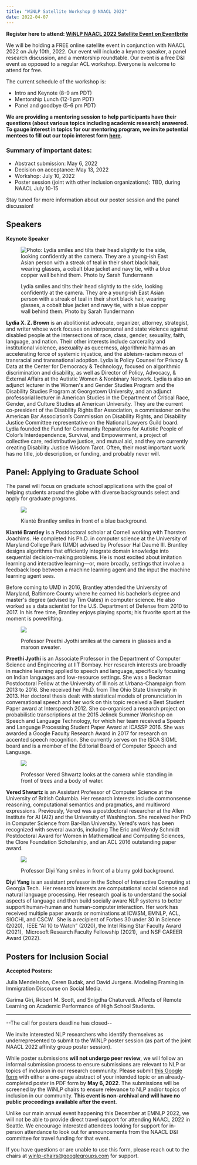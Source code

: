 ```yaml
---
title: "WiNLP Satellite Workshop @ NAACL 2022"
date: 2022-04-07
---
```


**Register here to attend: [WiNLP NAACL 2022 Satellite Event on Eventbrite](https://www.eventbrite.com/e/widening-nlp-satellite-workshop-at-naacl-2022-tickets-345885913077)**

We will be holding a FREE online satellite event in conjunction with NAACL 2022 on July 10th, 2022. Our event will include a keynote speaker, a panel research discussion, and a mentorship roundtable. Our event is a free D&I event as opposed to a regular ACL workshop. Everyone is welcome to attend for free.

The current schedule of the workshop is:

- Intro and Keynote (8-9 am PDT)
- Mentorship Lunch (12-1 pm PDT)
- Panel and goodbye (5-6 pm PDT)

**We are providing a mentoring session to help participants have their questions (about various topics including academic research) answered. To gauge interest in topics for our mentoring program, we invite potential mentees to fill out our topic interest form [here](https://forms.office.com/r/Axh1pMg8L1).**

### Summary of important dates:

- Abstract submission: May 6, 2022
- Decision on acceptance: May 13, 2022
- Workshop: July 10, 2022
- Poster session (joint with other inclusion organizations): TBD, during NAACL July 10-15

Stay tuned for more information about our poster session and the panel discussion!

## Speakers

**Keynote Speaker**

<figure>

![Photo: Lydia smiles and tilts their head slightly to the side, looking confidently at the camera. They are a young-ish East Asian person with a streak of teal in their short black hair, wearing glasses, a cobalt blue jacket and navy tie, with a blue copper wall behind them. Photo by Sarah Tundermann](images/Jess-and-Lydia-by-BluePhotography-2021-07-28-3-1024x819.jpeg)

<figcaption>

Lydia smiles and tilts their head slightly to the side, looking confidently at the camera. They are a young-ish East Asian person with a streak of teal in their short black hair, wearing glasses, a cobalt blue jacket and navy tie, with a blue copper wall behind them. Photo by Sarah Tundermann

</figcaption>

</figure>

**Lydia X. Z. Brown** is an abolitionist advocate, organizer, attorney, strategist, and writer whose work focuses on interpersonal and state violence against disabled people at the intersections of race, class, gender, sexuality, faith, language, and nation. Their other interests include carcerality and institutional violence, asexuality as queerness, algorithmic harm as an accelerating force of systemic injustice, and the ableism-racism nexus of transracial and transnational adoption. Lydia is Policy Counsel for Privacy & Data at the Center for Democracy & Technology, focused on algorithmic discrimination and disability, as well as Director of Policy, Advocacy, & External Affairs at the Autistic Women & Nonbinary Network. Lydia is also an adjunct lecturer in the Women's and Gender Studies Program and the Disability Studies Program at Georgetown University, and an adjunct professorial lecturer in American Studies in the Department of Critical Race, Gender, and Culture Studies at American University. They are the current co-president of the Disability Rights Bar Association, a commissioner on the American Bar Association’s Commission on Disability Rights, and Disability Justice Committee representative on the National Lawyers Guild board. Lydia founded the Fund for Community Reparations for Autistic People of Color’s Interdependence, Survival, and Empowerment, a project of collective care, redistributive justice, and mutual aid, and they are currently creating Disability Justice Wisdom Tarot. Often, their most important work has no title, job description, or funding, and probably never will.

## **Panel**: Applying to Graduate School

The panel will focus on graduate school applications with the goal of helping students around the globe with diverse backgrounds select and apply for graduate programs.

<figure>

![](images/Kiante-1024x712.jpg)

<figcaption>

Kianté Brantley smiles in front of a blue background.

</figcaption>

</figure>

**Kianté Brantley** is a Postdoctoral scholar at Cornell working with Thorsten Joachims. He completed his Ph.D. in computer science at the University of Maryland College Park (UMD) advised by Professor Hal Daumé III. Brantley designs algorithms that efficiently integrate domain knowledge into sequential decision-making problems. He is most excited about imitation learning and interactive learning—or, more broadly, settings that involve a feedback loop between a machine learning agent and the input the machine learning agent sees.

Before coming to UMD in 2016, Brantley attended the University of Maryland, Baltimore County where he earned his bachelor’s degree and master's degree (advised by Tim Oates) in computer science. He also worked as a data scientist for the U.S. Department of Defense from 2010 to 2017. In his free time, Brantley enjoys playing sports; his favorite sport at the moment is powerlifting.

<figure>

![](images/pjyothi-pic.jpeg)

<figcaption>

Professor Preethi Jyothi smiles at the camera in glasses and a maroon sweater.

</figcaption>

</figure>

**Preethi Jyothi** is an Associate Professor in the Department of Computer Science and Engineering at IIT Bombay. Her research interests are broadly in machine learning applied to speech and language, specifically focusing on Indian languages and low-resource settings. She was a Beckman Postdoctoral Fellow at the University of Illinois at Urbana-Champaign from 2013 to 2016. She received her Ph.D. from The Ohio State University in 2013. Her doctoral thesis dealt with statistical models of pronunciation in conversational speech and her work on this topic received a Best Student Paper award at Interspeech 2012. She co-organised a research project on probabilistic transcriptions at the 2015 Jelinek Summer Workshop on Speech and Language Technology, for which her team received a Speech and Language Processing Student Paper Award at ICASSP 2016. She was awarded a Google Faculty Research Award in 2017 for research on accented speech recognition. She currently serves on the ISCA SIGML board and is a member of the Editorial Board of Computer Speech and Language. 

<figure>

![](images/Vered-1024x1024.jpeg)

<figcaption>

Professor Vered Shwartz looks at the camera while standing in front of trees and a body of water.

</figcaption>

</figure>

**Vered Shwartz** is an Assistant Professor of Computer Science at the University of British Columbia. Her research interests include commonsense reasoning, computational semantics and pragmatics, and multiword expressions. Previously, Vered was a postdoctoral researcher at the Allen Institute for AI (AI2) and the University of Washington. She received her PhD in Computer Science from Bar-Ilan University. Vered's work has been recognized with several awards, including The Eric and Wendy Schmidt Postdoctoral Award for Women in Mathematical and Computing Sciences, the Clore Foundation Scholarship, and an ACL 2016 outstanding paper award.

<figure>

![](images/Diyi_Yang.jpg)

<figcaption>

Professor Diyi Yang smiles in front of a blurry gold background.

</figcaption>

</figure>

**Diyi Yang** is an assistant professor in the School of Interactive Computing at Georgia Tech.  Her research interests are computational social science and natural language processing. Her research goal is to understand the social aspects of language and then build socially aware NLP systems to better support human-human and human-computer interaction. Her work has received multiple paper awards or nominations at ICWSM, EMNLP, ACL, SIGCHI, and CSCW.  She is a recipient of Forbes 30 under 30 in Science (2020),  IEEE “AI 10 to Watch” (2020), the Intel Rising Star Faculty Award (2021),  Microsoft Research Faculty Fellowship (2021),  and NSF CAREER Award (2022).

## Posters for Inclusion Social

**Accepted Posters:**

Julia Mendelsohn, Ceren Budak, and David Jurgens. Modeling Framing in Immigration Discourse on Social Media.

Garima Giri, Robert M. Scott, and Snigdha Chaturvedi. Affects of Remote Learning on Academic Performance of High School Students.

* * *

\--The call for posters deadline has closed--

We invite interested NLP researchers who identify themselves as underrepresented to submit to the WiNLP poster session (as part of the joint NAACL 2022 affinity group poster session). 

While poster submissions **will not undergo peer review**, we will follow an informal submission process to ensure submissions are relevant to NLP or topics of inclusion in our research community. Please submit [this Google form](https://docs.google.com/forms/d/e/1FAIpQLSe2BiZQtYq3roHB4dTsy6egtqcmuiC5aE_1tdI9jyCg8frdVw/viewform?usp=sf_link) with either a one-page abstract of your intended topic or an already-completed poster in PDF form by **May 6, 2022**. The submissions will be screened by the WiNLP chairs to ensure relevance to NLP and/or topics of inclusion in our community. **This event is non-archival and will have no public proceedings available after the event**.

Unlike our main annual event happening this December at EMNLP 2022, we will not be able to provide direct travel support for attending NAACL 2022 in Seattle. We encourage interested attendees looking for support for in-person attendance to look out for announcements from the NAACL D&I committee for travel funding for that event.

If you have questions or are unable to use this form, please reach out to the chairs at [winlp-chairs@googlegroups.com](mailto:winlp-chairs@googlegroups.com) for support.
